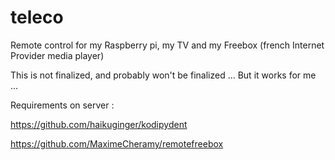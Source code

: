 # teleco
Remote control for my Raspberry pi, my TV and my Freebox (french Internet Provider media player)

This is not finalized, and probably won't be finalized ...
But it works for me ...




Requirements on server :

https://github.com/haikuginger/kodipydent

https://github.com/MaximeCheramy/remotefreebox
